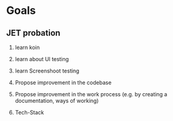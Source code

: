 # Goals

## JET probation
1. learn koin
1. learn about UI testing
1. learn Screenshoot testing
1. Propose improvement in the codebase
1. Propose improvement in the work process (e.g. by creating a documentation, ways of working)


1. Tech-Stack